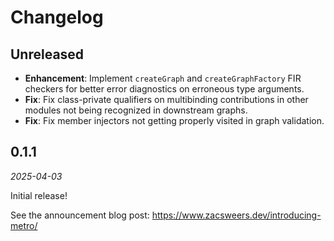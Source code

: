 Changelog
=========

**Unreleased**
--------------

- **Enhancement**: Implement `createGraph` and `createGraphFactory` FIR checkers for better error diagnostics on erroneous type arguments.
- **Fix**: Fix class-private qualifiers on multibinding contributions in other modules not being recognized in downstream graphs.
- **Fix**: Fix member injectors not getting properly visited in graph validation.

0.1.1
-----

_2025-04-03_

Initial release!

See the announcement blog post: https://www.zacsweers.dev/introducing-metro/
